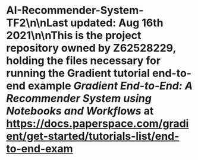 # AI-Recommender-System-TF2\n\nLast updated: Aug 16th 2021\n\nThis is the project repository owned by Z62528229, holding the files necessary for running the Gradient tutorial end-to-end example *Gradient End-to-End: A Recommender System using Notebooks and Workflows* at https://docs.paperspace.com/gradient/get-started/tutorials-list/end-to-end-exam